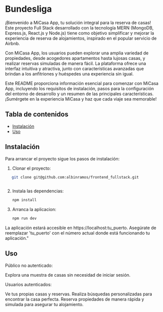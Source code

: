# Bundesliga

¡Bienvenido a MiCasa App, tu solución integral para la reserva de casas! Este proyecto Full Stack desarrollado con la tecnología MERN (MongoDB, Express.js, React.js y Node.js) tiene como objetivo simplificar y mejorar la experiencia de reserva de alojamientos, inspirado en el popular servicio de Airbnb.

Con MiCasa App, los usuarios pueden explorar una amplia variedad de propiedades, desde acogedores apartamentos hasta lujosas casas, y realizar reservas simuladas de manera fácil. La plataforma ofrece una interfaz intuitiva y atractiva, junto con características avanzadas que brindan a los anfitriones y huéspedes una experiencia sin igual.

Este README proporciona información esencial para comenzar con MiCasa App, incluyendo los requisitos de instalación, pasos para la configuración del entorno de desarrollo y un resumen de las principales características. ¡Sumérgete en la experiencia MiCasa y haz que cada viaje sea memorable!

## Tabla de contenidos
- [Instalación](#instalacion)
- [Uso](#uso)


## Instalación

Para arrancar el proyecto sigue los pasos de instalación:


1. Clonar el proyecto:

```bash
   git clone git@github.com:albinramos/frontend_fullstack.git
    
```

2. Instala las dependencias:

     ```bash
     npm install
    ```


3. Arranca la aplicacion: 

    ```bash
    npm run dev
    ```
La aplicación estará accesible en https://localhost:tu_puerto. Asegúrate de reemplazar 'tu_puerto' con el número actual donde está funcionando tu aplicación."

## Uso

Público no autenticado:

Explora una muestra de casas sin necesidad de iniciar sesión.

Usuarios autenticados:

Ve tus propias casas y reservas.
Realiza búsquedas personalizadas para encontrar la casa perfecta.
Reserva propiedades de manera rápida y simulada para asegurar tu alojamiento.